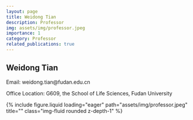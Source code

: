 ```yaml
---
layout: page
title: Weidong Tian
description: Professor
img: assets/img/professor.jpeg
importance: 1
category: Professor
related_publications: true
---
```


<div class="row">
    <div class="col-sm-8 mt-3 mt-md-0">
        <h2>Weidong Tian</h2>
        <p>Email: weidong.tian@fudan.edu.cn</p>
        <p>Office Location: G609, the School of Life Sciences, Fudan University</p>
    </div>
    <div class="col-sm-4 mt-3 mt-md-0">
        {% include figure.liquid loading="eager" path="assets/img/professor.jpeg" title="" class="img-fluid rounded z-depth-1" %}
    </div>
</div>
